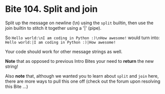 # Bite 104. Split and join
Split up the message on newline (\n) using the `split` builtin, then use the join builtin to stitch it together using a '|' (pipe).

So `Hello world:\nI am coding in Python :)\nHow awesome!` would turn into: `Hello world:|I am coding in Python :)|How awesome!`

Your code should work for other message strings as well.

**Note** that as opposed to previous Intro Bites your need to **return** the new string!

Also **note** that, although we wanted you to learn about `split` and `join` here, there are more ways to pull this one off (check out the forum upon resolving this Bite ...)
